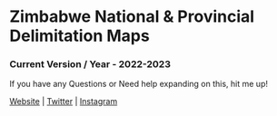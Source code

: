 # Zimbabwe National & Provincial Delimitation Maps

### Current Version / Year - 2022-2023

If you have any Questions or Need help expanding on this, hit me up!

[Website](https://thatafro.netlify.app/ "Personal Website") | [Twitter](https://twitter.com/HikwaMehluli "Follow Méh on Twitter") | [Instagram](https://www.instagram.com/thatafro "Digital Illustrations") 
